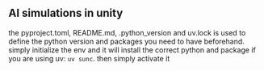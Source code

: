 ## AI simulations in unity
the pyproject.toml, README.md, .python_version and uv.lock is used to define the python version and packages you need to have beforehand. simply initialize the env and it will install the correct python and package if you are using uv: ```uv sunc```. then simply activate it 

